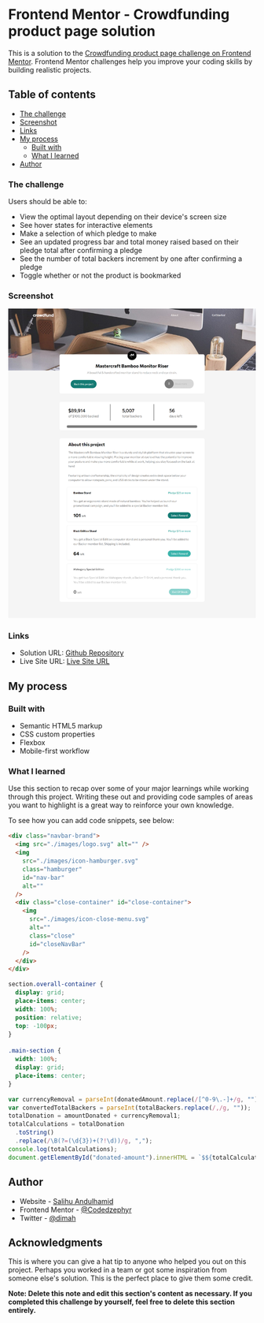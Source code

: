 # Frontend Mentor - Crowdfunding product page solution

This is a solution to the [Crowdfunding product page challenge on Frontend Mentor](https://www.frontendmentor.io/challenges/crowdfunding-product-page-7uvcZe7ZR). Frontend Mentor challenges help you improve your coding skills by building realistic projects.

## Table of contents


  - [The challenge](#the-challenge)
  - [Screenshot](#screenshot)
  - [Links](#links)
- [My process](#my-process)
  - [Built with](#built-with)
  - [What I learned](#what-i-learned)
- [Author](#author)


### The challenge

Users should be able to:

- View the optimal layout depending on their device's screen size
- See hover states for interactive elements
- Make a selection of which pledge to make
- See an updated progress bar and total money raised based on their pledge total after confirming a pledge
- See the number of total backers increment by one after confirming a pledge
- Toggle whether or not the product is bookmarked

### Screenshot

![](./Screenshot.png)


### Links

- Solution URL: [Github Repository](https://github.com/Codedzephyr/Crowdfunding-product-page-main)
- Live Site URL: [Live Site URL](https://sad-lumiere-ebcc40.netlify.app/)

## My process

### Built with

- Semantic HTML5 markup
- CSS custom properties
- Flexbox
- Mobile-first workflow


### What I learned

Use this section to recap over some of your major learnings while working through this project. Writing these out and providing code samples of areas you want to highlight is a great way to reinforce your own knowledge.

To see how you can add code snippets, see below:

```html
<div class="navbar-brand">
  <img src="./images/logo.svg" alt="" />
  <img
    src="./images/icon-hamburger.svg"
    class="hamburger"
    id="nav-bar"
    alt=""
  />
  <div class="close-container" id="close-container">
    <img
      src="./images/icon-close-menu.svg"
      alt=""
      class="close"
      id="closeNavBar"
    />
  </div>
</div>
```

```css
section.overall-container {
  display: grid;
  place-items: center;
  width: 100%;
  position: relative;
  top: -100px;
}

.main-section {
  width: 100%;
  display: grid;
  place-items: center;
}
```

```js
var currencyRemoval = parseInt(donatedAmount.replace(/[^0-9\.-]+/g, ""));
var convertedTotalBackers = parseInt(totalBackers.replace(/,/g, ""));
totalDonation = amountDonated + currencyRemoval1;
totalCalculations = totalDonation
  .toString()
  .replace(/\B(?=(\d{3})+(?!\d))/g, ",");
console.log(totalCalculations);
document.getElementById("donated-amount").innerHTML = `$${totalCalculations}`;
```

## Author

- Website - [Salihu Andulhamid](https://infallible-pike-a0b433.netlify.app/)
- Frontend Mentor - [@Codedzephyr](https://www.frontendmentor.io/profile/Codedzephyr)
- Twitter - [@dimah](https://www.twitter.com/_Dimah__)

## Acknowledgments

This is where you can give a hat tip to anyone who helped you out on this project. Perhaps you worked in a team or got some inspiration from someone else's solution. This is the perfect place to give them some credit.

**Note: Delete this note and edit this section's content as necessary. If you completed this challenge by yourself, feel free to delete this section entirely.**
